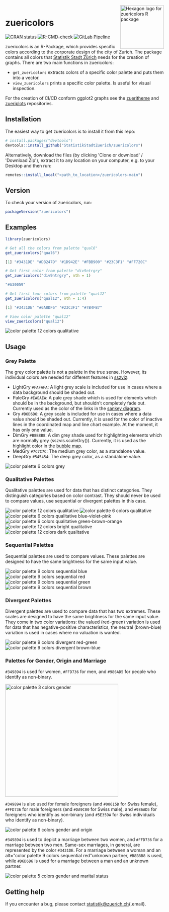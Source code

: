 <img src="man/figures/Hexagon_zuericolors_b.png" alt="Hexagon logo for zuericolors R package" align="right" height="138.5" width="138.5"/>

# zuericolors

<!-- badges: start -->
[![CRAN status](https://www.r-pkg.org/badges/version/zuericolors)](https://CRAN.R-project.org/package=zuericolors)
[![R-CMD-check](https://github.com/StatistikStadtZuerich/zuericolors/actions/workflows/R-CMD-check.yaml/badge.svg)](https://github.com/StatistikStadtZuerich/zuericolors/actions/workflows/R-CMD-check.yaml)
[![GitLab Pipeline](https://cmp-sdlc.stzh.ch/OE-7035/ssz-da/libraries/zueriverse/zuericolors/badges/main/pipeline.svg?key_text=GitlabPipeline&key_width=100)](https://cmp-sdlc.stzh.ch/OE-7035/ssz-da/libraries/zueriverse/zuericolors/badges/main/pipeline.svg?key_text=GitLabPipeline&key_width=100)
<!-- badges: end -->

zuericolors is an R-Package, which provides specific colors according to the corporate design of the city of Zurich. The package contains all colors that [Statistik Stadt Zürich](https://www.stadt-zuerich.ch/prd/de/index/statistik.html) needs for the creation of graphs. There are two main functions in zuericolors:

-   `get_zuericolors` extracts colors of a specific color palette and puts them into a vector.
-   `view_zuericolors` prints a specific color palette. Is useful for visual inspection.

For the creation of CI/CD conform ggplot2 graphs see the [zueritheme](https://github.com/StatistikStadtZuerich/zueritheme) and [zueriplots](https://github.com/StatistikStadtZuerich/zueriplots) repositories.

## Installation

The easiest way to get zuericolors is to install it from this repo:

``` r
# install.packages("devtools")
devtools::install_github("StatistikStadtZuerich/zuericolors")
```

Alternatively, download the files (by clicking 'Clone or download' / 'Download Zip'), extract it to any location on your computer, e.g. to your Desktop and then run:

``` r
remotes::install_local("<path_to_location>/zuericolors-main")
```

## Version

To check your version of zuericolors, run:

``` r
packageVersion("zuericolors")
```

## Examples

``` r
library(zuericolors)

# Get all the colors from palette "qual6"
get_zuericolors("qual6")

[1] "#3431DE" "#DB247D" "#1D942E" "#FBB900" "#23C3F1" "#FF720C"

# Get first color from palette "div9ntrgry"
get_zuericolors("div9ntrgry", nth = 1)

"#A30059"

# Get first four colors from palette "qual12"
get_zuericolors("qual12", nth = 1:4)

[1] "#3431DE" "#0A8DF6" "#23C3F1" "#7B4FB7"

# View color palette "qual12"
view_zuericolors("qual12")
```

<img src=" man/figures/qual12.JPG" alt="color palette 12 colors qualitative"/>

## Usage

### Grey Palette

The grey color palette is not a palette in the true sense. However, its individual colors are needed for different features in [sszviz](https://github.com/StatistikStadtZuerich/sszvis):

-   LightGry `#FAFAFA`: A light grey scale is included for use in cases where a data background should be shaded out.
-   PaleGry `#EAEAEA`: A pale grey shade which is used for elements which should be in the background, but shouldn't completely fade out. Currently used as the color of the links in the [sankey diagram](https://statistikstadtzuerich.github.io/sszvis/#/sankey).
-   Gry `#D6D6D6`: A grey scale is included for use in cases where a data value should be shaded out. Currently, it is used for the color of inactive lines in the coordinated map and line chart example. At the moment, it has only one value.
-   DimGry `#B8B8B8`: A dim grey shade used for highlighting elements which are normally grey (sszvis.scaleGry()). Currently, it is used as the highlight color in the [bubble map](https://statistikstadtzuerich.github.io/sszvis/#/map-signature).
-   MedGry `#7C7C7C`: The medium grey color, as a standalone value.
-   DeepGry `#545454`: The deep grey color, as a standalone value.

<img src=" man/figures/seq6gry.JPG" alt="color palette 6 colors grey"/>

### Qualitative Palettes

Qualitative palettes are used for data that has distinct categories. They distinguish categories based on color contrast. They should never be used to compare values, use sequential or divergent palettes in this case.

<img src="man/figures/qual12.JPG" alt="color palette 12 colors qualitative"/>

<img src="man/figures/qual6.JPG" alt="color palette 6 colors qualitative"/>

<img src="man/figures/qual6a.JPG" alt="color palette 6 colors qualitative blue-violet-pink"/>

<img src="man/figures/qual6b.JPG" alt="color palette 6 colors qualitative green-brown-orange"/>

<img src="man/figures/qual12br.JPG" alt="color palette 12 colors bright qualitative"/>

<img src="man/figures/qual12da.JPG" alt="color palette 12 colors dark qualitative"/>

### Sequential Palettes

Sequential palettes are used to compare values. These palettes are designed to have the same brightness for the same input value.

<img src="man/figures/seq9blu.JPG" alt="color palette 9 colors sequential blue"/>

<img src="man/figures/seq9red.JPG" alt="color palette 9 colors sequential red"/>

<img src="man/figures/seq9grn.JPG" alt="color palette 9 colors sequential green"/>

<img src="man/figures/seq9brn.JPG" alt="color palette 9 colors sequential brown"/>

### Divergent Palettes

Divergent palettes are used to compare data that has two extremes. These scales are designed to have the same brightness for the same input value. They come in two color variations: the valued (red-green) variation is used for data that has negative-positive characteristics, the neutral (brown-blue) variation is used in cases where no valuation is wanted.

<img src="man/figures/div9val.png" alt="color palette 9 colors divergent red-green"/>

<img src="man/figures/div9ntr.png" alt="color palette 9 colors divergent brown-blue"/>

### Palettes for Gender, Origin and Marriage

`#349894` is used for women, `#FFD736` for men, and `#986AD5` for people who identify as non-binary.

<img src="man/figures/gender3.JPG" alt="color palette 3 colors gender" width="359"/>

`#349894` is also used for female foreigners (and `#00615D` for Swiss female), `#FFD736` for male foreigners (and `#DA9C00` for Swiss male), and `#986AD5` for foreigners who identify as non-binary (and `#5E359A` for Swiss individuals who identify as non-binary).

<img src="man/figures/gender6origin.JPG" alt="color palette 6 colors gender and origin"/>

`#349894` is used to depict a marriage between two women, and `#FFD736` for a marriage between two men. Same-sex marriages, in general, are represented by the color `#3431DE`. For a marriage between a woman and an alt="color palette 9 colors sequential red"unknown partner, `#B8B8B8` is used, while `#D6D6D6` is used for a marriage between a man and an unknown partner.

<img src="man/figures/gender5wedding.JPG" alt="color palette 5 colors gender and marital status"/>

## Getting help

If you encounter a bug, please contact [statistik\@zuerich.ch](mailto:statistik@zuerich.ch){.email}.
